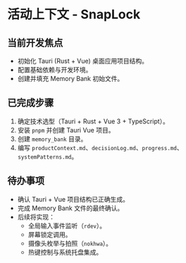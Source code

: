 # 活动上下文 - SnapLock

## 当前开发焦点
- 初始化 Tauri (Rust + Vue) 桌面应用项目结构。
- 配置基础依赖与开发环境。
- 创建并填充 Memory Bank 初始文件。

## 已完成步骤
1. 确定技术选型（Tauri + Rust + Vue 3 + TypeScript）。
2. 安装 `pnpm` 并创建 Tauri Vue 项目。
3. 创建 `memory_bank` 目录。
4. 编写 `productContext.md`、`decisionLog.md`、`progress.md`、`systemPatterns.md`。

## 待办事项
- 确认 Tauri + Vue 项目结构已正确生成。
- 完成 Memory Bank 文件的最终确认。
- 后续将实现：
  - 全局输入事件监听（`rdev`）。
  - 屏幕锁定调用。
  - 摄像头枚举与拍照（`nokhwa`）。
  - 热键控制与系统托盘集成。